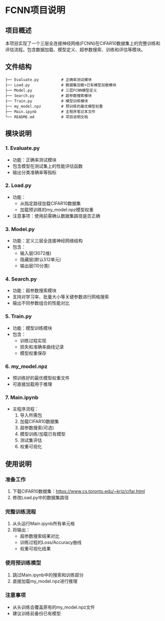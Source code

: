 # FCNN项目说明

## 项目概述
本项目实现了一个三层全连接神经网络(FCNN)在CIFAR10数据集上的完整训练和评估流程。包含数据加载、模型定义、超参数搜索、训练和评估等模块。

## 文件结构
```
├── Evaluate.py          # 正确率测试模块
├── Load.py              # 数据集加载+已有模型加载模块  
├── Model.py             # 三层FCNN模型定义
├── Search.py            # 超参数搜索模块
├── Train.py             # 模型训练模块
├── my_model.npz         # 预训练的最优模型权重
├── Main.ipynb           # 主程序笔记本文件
└── README.md            # 项目说明文档
```

## 模块说明

### 1. Evaluate.py
- 功能：正确率测试模块
- 包含模型在测试集上的性能评估函数
- 输出分类准确率等指标

### 2. Load.py
- 功能：
  - 从指定路径加载CIFAR10数据集
  - 加载预训练的my_model.npz模型权重
- 注意事项：使用前需确认数据集路径是否正确

### 3. Model.py  
- 功能：定义三层全连接神经网络结构
- 包含：
  - 输入层(3072维)
  - 隐藏层(默认512单元)
  - 输出层(10分类)

### 4. Search.py
- 功能：超参数搜索模块
- 支持对学习率、批量大小等关键参数进行网格搜索
- 输出不同参数组合的性能对比

### 5. Train.py
- 功能：模型训练模块
- 包含：
  - 训练过程实现
  - 损失和准确率曲线记录
  - 模型权重保存

### 6. my_model.npz
- 预训练好的最优模型权重文件
- 可直接加载用于推理

### 7. Main.ipynb
- 主程序流程：
  1. 导入所需包
  2. 加载CIFAR10数据集
  3. 超参数搜索(可选)
  4. 模型训练/加载已有模型
  5. 测试集评估
  6. 权重可视化

## 使用说明

### 准备工作
1. 下载CIFAR10数据集：https://www.cs.toronto.edu/~kriz/cifar.html
2. 修改Load.py中的数据集路径

### 完整训练流程
1. 从头运行Main.ipynb所有单元格
2. 将输出：
   - 超参数搜索结果对比
   - 训练过程的Loss/Accuracy曲线
   - 权重可视化结果

### 使用预训练模型
1. 跳过Main.ipynb中的搜索和训练部分
2. 直接加载my_model.npz进行推理

### 注意事项
- 从头训练会覆盖原有的my_model.npz文件
- 建议训练前备份已有模型
